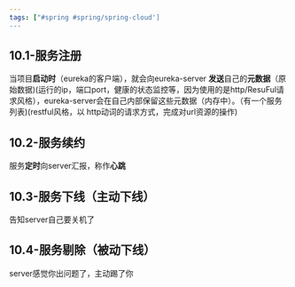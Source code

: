 ```yaml
---
tags: ["#spring #spring/spring-cloud']
---
```




## 10.1-服务注册

当项目**启动时**（eureka的客户端），就会向eureka-server **发送**自己的**元数据**（原始数据)(运行的ip，端口port，健康的状态监控等，因为使用的是http/ResuFul请求风格），eureka-server会在自己内部保留这些元数据（内存中）。（有一个服务列表)(restful风格，以 http动词的请求方式，完成对url资源的操作)

## 10.2-服务续约

服务**定时**向server汇报，称作**心跳**

## 10.3-服务下线（主动下线）

告知server自己要关机了

## 10.4-服务剔除（被动下线）

server感觉你出问题了，主动踢了你
